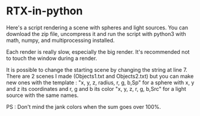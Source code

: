# RTX-in-python
Here's a script rendering a scene with spheres and light sources.
You can download the zip file, uncompress it and run the script with python3 with math, numpy, and multiprocessing installed.

Each render is really slow, especially the big render. It's recommended not to touch the window during a render.

It is possible to change the starting scene by changing the string at line 7.
There are 2 scenes I made (Objects1.txt and Objects2.txt) but you can make new ones with the template :
"x, y, z, radius, r, g, b,Sp" for a sphere with x, y and z its coordinates and r, g and b its color
"x, y, z, r, g, b,Src" for a light source with the same names.

PS : Don't mind the jank colors when the sum goes over 100%.
